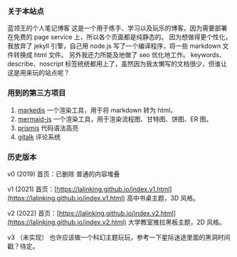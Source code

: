 ### 关于本站点

蓝领王的个人笔记博客
这是一个用于练手、学习以及玩乐的博客。因为需要部署在免费的 page service 上，所以各个页面都是纯静态的。
因为想做得更个性化，我放弃了 jekyll 引擎，自己用 node.js 写了一个编译程序，将一些 markdown 文件转换成 html 文件。
另外我还力所能及地做了 seo 优化地工作。 keywords、describe、noscript 标签统统都用上了，虽然因为我太懒写的文档很少，但谁让这是用来玩的站点呢？

### 用到的第三方项目

1. [markedjs](https://github.com/markedjs/marked) 一个渲染工具，用于将 markdown 转为 html。
2. [mermaid-js](https://mermaid-js.github.io/mermaid) 一个渲染工具，用于渲染流程图、甘特图、饼图、ER 图。
3. [prismjs](https://prismjs.com/) 代码语法高亮
4. [gitalk](https://github.com/gitalk/gitalk) 评论系统

### 历史版本

v0 (2019) 首页：已删除
  普通的内容堆叠

v1 (2021) 首页：[https://lalinking.github.io/index.v1.html](https://lalinking.github.io/index.v1.html)
  高中书桌主题，3D 风格。

v2 (2022) 首页：[https://lalinking.github.io/index.v2.html](https://lalinking.github.io/index.v2.html)
  大学教室推拉黑板主题，2D 风格。

v3 （未实现）
  也许应该做一个科幻主题玩玩，参考一下星际迷途里面的黑洞时间戳？待定。